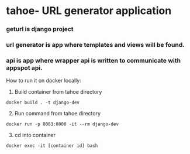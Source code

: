 # tahoe- URL generator application

### geturl is django project

### url generator is app where templates and views will be found.

### api is app where wrapper api is written to communicate with appspot api.

How to run it on docker locally:
1. Build container from tahoe directory

```shell
docker build . -t django-dev
```     


2. Run command from tahoe directory
 
```shell
docker run -p 8083:8000 -it --rm django-dev
```    

3. cd into container

```shell
docker exec -it [container id] bash
```
